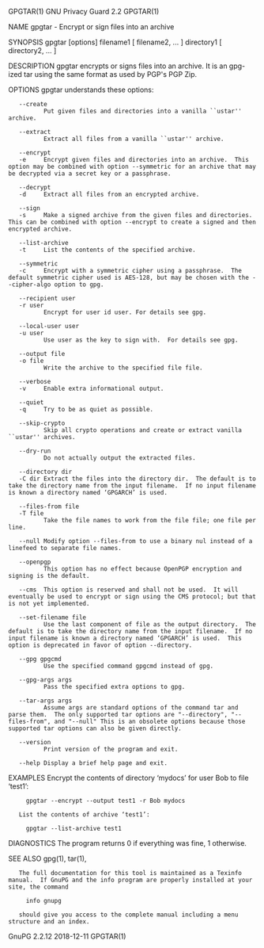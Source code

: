 GPGTAR(1)                                                                                                                                        GNU Privacy Guard 2.2                                                                                                                                        GPGTAR(1)

NAME
       gpgtar - Encrypt or sign files into an archive

SYNOPSIS
       gpgtar [options] filename1 [ filename2, ... ] directory1 [ directory2, ... ]

DESCRIPTION
       gpgtar encrypts or signs files into an archive.  It is an gpg-ized tar using the same format as used by PGP's PGP Zip.

OPTIONS
       gpgtar understands these options:

       --create
              Put given files and directories into a vanilla ``ustar'' archive.

       --extract
              Extract all files from a vanilla ``ustar'' archive.

       --encrypt
       -e     Encrypt given files and directories into an archive.  This option may be combined with option --symmetric for an archive that may be decrypted via a secret key or a passphrase.

       --decrypt
       -d     Extract all files from an encrypted archive.

       --sign
       -s     Make a signed archive from the given files and directories.  This can be combined with option --encrypt to create a signed and then encrypted archive.

       --list-archive
       -t     List the contents of the specified archive.

       --symmetric
       -c     Encrypt with a symmetric cipher using a passphrase.  The default symmetric cipher used is AES-128, but may be chosen with the --cipher-algo option to gpg.

       --recipient user
       -r user
              Encrypt for user id user. For details see gpg.

       --local-user user
       -u user
              Use user as the key to sign with.  For details see gpg.

       --output file
       -o file
              Write the archive to the specified file file.

       --verbose
       -v     Enable extra informational output.

       --quiet
       -q     Try to be as quiet as possible.

       --skip-crypto
              Skip all crypto operations and create or extract vanilla ``ustar'' archives.

       --dry-run
              Do not actually output the extracted files.

       --directory dir
       -C dir Extract the files into the directory dir.  The default is to take the directory name from the input filename.  If no input filename is known a directory named ‘GPGARCH’ is used.

       --files-from file
       -T file
              Take the file names to work from the file file; one file per line.

       --null Modify option --files-from to use a binary nul instead of a linefeed to separate file names.

       --openpgp
              This option has no effect because OpenPGP encryption and signing is the default.

       --cms  This option is reserved and shall not be used.  It will eventually be used to encrypt or sign using the CMS protocol; but that is not yet implemented.

       --set-filename file
              Use the last component of file as the output directory.  The default is to take the directory name from the input filename.  If no input filename is known a directory named ‘GPGARCH’ is used.  This option is deprecated in favor of option --directory.

       --gpg gpgcmd
              Use the specified command gpgcmd instead of gpg.

       --gpg-args args
              Pass the specified extra options to gpg.

       --tar-args args
              Assume args are standard options of the command tar and parse them.  The only supported tar options are "--directory", "--files-from", and "--null" This is an obsolete options because those supported tar options can also be given directly.

       --version
              Print version of the program and exit.

       --help Display a brief help page and exit.

EXAMPLES
       Encrypt the contents of directory ‘mydocs’ for user Bob to file ‘test1’:

         gpgtar --encrypt --output test1 -r Bob mydocs

       List the contents of archive ‘test1’:

         gpgtar --list-archive test1

DIAGNOSTICS
       The program returns 0 if everything was fine, 1 otherwise.

SEE ALSO
       gpg(1), tar(1),

       The full documentation for this tool is maintained as a Texinfo manual.  If GnuPG and the info program are properly installed at your site, the command

         info gnupg

       should give you access to the complete manual including a menu structure and an index.

GnuPG 2.2.12                                                                                                                                           2018-12-11                                                                                                                                             GPGTAR(1)
